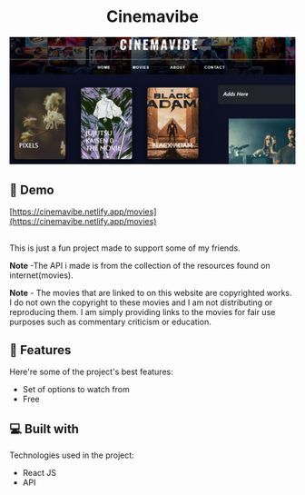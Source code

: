 <h1 align="center" id="title">Cinemavibe</h1>

<p align="center"><img src="https://raw.githubusercontent.com/autumn-absconds/CinemaVibe/main/Web%20capture_17-7-2023_105526_cinemavibe.netlify.app.jpeg" alt="project-image"></p>



<h2>🚀 Demo</h2>

[https://cinemavibe.netlify.app/movies](https://cinemavibe.netlify.app/movies)

<h2></h2>
  
<p id="description">This is just a fun project made to support some of my friends. 
  
  **Note** -The API i made is from the collection of the resources found on internet(movies).
  
  **Note** - The movies that are linked to on this website are copyrighted works. I do not own the copyright to these movies and I am not distributing or reproducing them. I am simply providing links to the movies for fair use purposes such as commentary criticism or education.</p>

  
<h2>🧐 Features</h2>

Here're some of the project's best features:

*   Set of options to watch from
*   Free

  
  
<h2>💻 Built with</h2>

Technologies used in the project:

*   React JS
*   API
